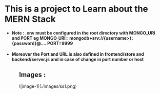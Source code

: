 <h1> This is a project to Learn about the MERN Stack </h1>
<ul>
<li><h4> Note : .env must be configured in the root directory with MONGO_URI and PORT eg MONGO_URI= mongodb+srv://{username>}:{password}@.... PORT=9999</h4></li>
<li><h4> Moreover the Port and URL is also defined in frontend/store and backend/server.js and in case of change in port number or host </h4></li>
<ul>

<h2>Images :</h2>
![image-1](./images/ss1.png)
